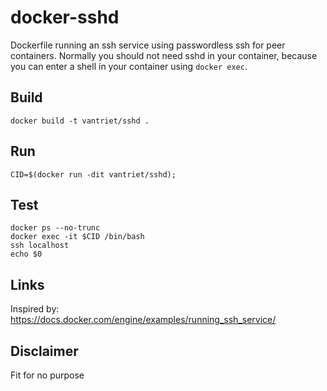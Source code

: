 # docker-sshd

Dockerfile running an ssh service using passwordless ssh for peer containers.
Normally you should not need sshd in your container, because you can enter a shell in your container using `docker exec`. 

## Build

	docker build -t vantriet/sshd .

## Run

	CID=$(docker run -dit vantriet/sshd);

## Test

	docker ps --no-trunc
	docker exec -it $CID /bin/bash
	ssh localhost
	echo $0

## Links

Inspired by: https://docs.docker.com/engine/examples/running_ssh_service/
	
## Disclaimer

Fit for no purpose

